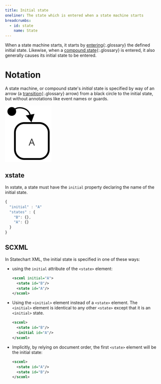 ```yaml
---
title: Initial state
oneliner: The state which is entered when a state machine starts
breadcrumbs:
  - id: state
    name: State
---
```


When a state machine starts, it starts by [entering](enter.html){:.glossary} the defined initial state.  Likewise, when a [compound state](compound-state.html){:.glossary} is entered, it also generally causes its initial state to be entered.

# Notation

A state machine, or compound state's _initial_ state is specified by way of an arrow (a [transition](transition.html){:.glossary} arrow) from a black circle to the initial state, but without annotations like event names or guards.

![Black circle pointing to a state labeled A.  A is the initial state.](initial-state.svg)

## xstate

In xstate, a state must have the `initial` property declaring the name of the initial state.

```js
{
  "initial" : "A"
  "states" : {
    "B": {},
    "A": {}
  }
}
```

## SCXML

In Statechart XML, the initial state is specified in one of these ways:

* using the `initial` attribute of the `<state>` element:
  ```xml
  <scxml initial="A">
    <state id="B"/>
    <state id="A"/>
  </scxml>
  ```
* Using the `<initial>` element instead of a `<state>` element.  The `<initial>` element is identical to any other `<state>` except that it is an `<initial>` state.
  ```xml
  <scxml>
    <state id="B"/>
    <initial id="A"/>
  </scxml>
  ```
* Implicitly, by relying on document order, the first `<state>` element will be the initial state:
  ```xml
  <scxml>
    <state id="A"/>
    <state id="B"/>
  </scxml>
  ```

